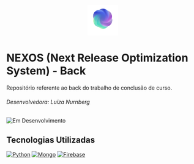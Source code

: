 <p align="center">
  <img src="nextReleaseProblem-main/logo.png" alt="NEXOS Logo" width="80" height="80">
</p>

# NEXOS (Next Release Optimization System) - Back

Repositório referente ao back do trabalho de conclusão de curso.

###### Desenvolvedora: Luíza Nurnberg

![Em Desenvolvimento](https://img.shields.io/badge/Status-Em_Desenvolvimento-green)

## Tecnologias Utilizadas
[![Python](https://skillicons.dev/icons?i=python)](https://www.pyhton.com)
[![Mongo](https://skillicons.dev/icons?i=mongo)](https://www.mongodb.com)
[![Firebase](https://skillicons.dev/icons?i=firebase)](https://www.firebase.com)
